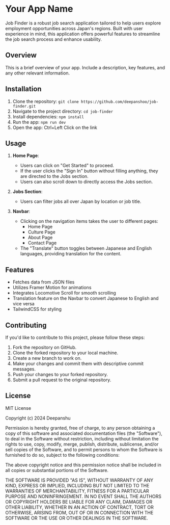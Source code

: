 # Your App Name

Job Finder is a robust job search application tailored to help users explore employment opportunities across Japan's regions. Built with user experience in mind, this application offers powerful features to streamline the job search process and enhance usability.

## Overview

This is a brief overview of your app. Include a description, key features, and any other relevant information.

## Installation

1. Clone the repository: `git clone https://github.com/deepanshoo/job-finder.git`
2. Navigate to the project directory: `cd job-finder`
3. Install dependencies: `npm install`
4. Run the app: `npm run dev`
5. Open the app: Ctrl+Left Click on the link
## Usage

1. **Home Page**: 
    - Users can click on "Get Started" to proceed.
    - If the user clicks the "Sign In" button without filling anything, they are directed to the Jobs section.
    - Users can also scroll down to directly access the Jobs section.

2. **Jobs Section**: 
    - Users can filter jobs all over Japan by location or job title.

3. **Navbar**: 
    - Clicking on the navigation items takes the user to different pages:
        - Home Page
        - Culture Page
        - About Page
        - Contact Page
    - The "Translate" button toggles between Japanese and English languages, providing translation for the content.

## Features

- Fetches data from JSON files
- Utilizes Framer Motion for animations
- Integrates Locomotive Scroll for smooth scrolling
- Translation feature on the Navbar to convert Japanese to English and vice versa
- TailwindCSS for styling

## Contributing

If you'd like to contribute to this project, please follow these steps:
1. Fork the repository on GitHub.
2. Clone the forked repository to your local machine.
3. Create a new branch to work on.
4. Make your changes and commit them with descriptive commit messages.
5. Push your changes to your forked repository.
6. Submit a pull request to the original repository.

## License

MIT License

Copyright (c) 2024 Deepanshu

Permission is hereby granted, free of charge, to any person obtaining a copy
of this software and associated documentation files (the "Software"), to deal
in the Software without restriction, including without limitation the rights
to use, copy, modify, merge, publish, distribute, sublicense, and/or sell
copies of the Software, and to permit persons to whom the Software is
furnished to do so, subject to the following conditions:

The above copyright notice and this permission notice shall be included in all
copies or substantial portions of the Software.

THE SOFTWARE IS PROVIDED "AS IS", WITHOUT WARRANTY OF ANY KIND, EXPRESS OR
IMPLIED, INCLUDING BUT NOT LIMITED TO THE WARRANTIES OF MERCHANTABILITY,
FITNESS FOR A PARTICULAR PURPOSE AND NONINFRINGEMENT. IN NO EVENT SHALL THE
AUTHORS OR COPYRIGHT HOLDERS BE LIABLE FOR ANY CLAIM, DAMAGES OR OTHER
LIABILITY, WHETHER IN AN ACTION OF CONTRACT, TORT OR OTHERWISE, ARISING FROM,
OUT OF OR IN CONNECTION WITH THE SOFTWARE OR THE USE OR OTHER DEALINGS IN THE
SOFTWARE.

